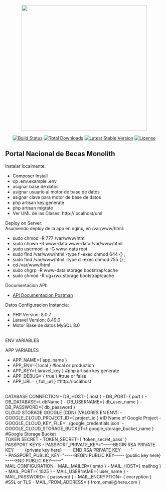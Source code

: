 <p align="center"><a href="https://laravel.com" target="_blank"><img src="https://raw.githubusercontent.com/laravel/art/master/logo-lockup/5%20SVG/2%20CMYK/1%20Full%20Color/laravel-logolockup-cmyk-red.svg" width="400"></a></p>

<p align="center">
<a href="https://travis-ci.org/laravel/framework"><img src="https://travis-ci.org/laravel/framework.svg" alt="Build Status"></a>
<a href="https://packagist.org/packages/laravel/framework"><img src="https://img.shields.io/packagist/dt/laravel/framework" alt="Total Downloads"></a>
<a href="https://packagist.org/packages/laravel/framework"><img src="https://img.shields.io/packagist/v/laravel/framework" alt="Latest Stable Version"></a>
<a href="https://packagist.org/packages/laravel/framework"><img src="https://img.shields.io/packagist/l/laravel/framework" alt="License"></a>
</p>

## Portal Nacional de Becas Monolith

Instalar localmente:

-   Composer Install
-   cp .env.example .env
-   asignar base de datos
-   asignar usuario al motor de base de datos
-   asignar clave para motor de base de datos
-   php artisan key:generate
-   php artisan migrate
-   Ver UML de las Clases: http://localhost/uml

Deploy on Server:<br>
Asumiendo deploy de la app en nginx, en /var/www/html:<br>

-   sudo chmod -R 777 /var/www/html
-   sudo chown -R www-data:www-data /var/www/html
-   sudo usermod -a -G www-data root
-   sudo find /var/www/html -type f -exec chmod 644 {} \;
-   sudo find /var/www/html -type d -exec chmod 755 {} \;
-   cd /var/www/html
-   sudo chgrp -R www-data storage bootstrap/cache
-   sudo chmod -R ug+rwx storage bootstrap/cache

Documentacion API:

-   [API Documentacion Postman](https://documenter.getpostman.com/view/12386329/Tzm5JxHu)

Datos Configuracion Instancia:

-   PHP Version: 8.0.7
-   Laravel Version: 8.49.0
-   Motor Base de datos MySQL 8.0
<br>
ENV VARIABLES

APP VARIABLES
-   APP_NAME={ app_name }
-   APP_ENV={ local } #local or production
-   APP_KEY={ laravel_key } #php artisan key:generate
-   APP_DEBUG= { true } #true or false
-   APP_URL= { full_url } #http://localhost
<br>
DATABASE CONNECTION
-   DB_HOST={ host }
-   DB_PORT={ port }
-   DB_DATABASE={ dbName }
-   DB_USERNAME={ db_user_name }
-   DB_PASSWORD={ db_password }
<br>
CLOUD STORAGE GOOGLE (CDN) (VALORES EN ENV):
-   GOOGLE_CLOUD_PROJECT_ID={ project_id } #ID Name of Google Project
-   GOOGLE_CLOUD_KEY_FILE='../google_credentials.json'
-   GOOGLE_CLOUD_STORAGE_BUCKET={ google_storage_bucket_name } #Google Storage Bucket
<br>
TOKEN SECRET
-   TOKEN_SECRET={ 'token_secret_pass' }
<br>
PASSPORT KEYS
-   PASSPORT_PRIVATE_KEY="-----BEGIN RSA PRIVATE KEY-----
{private key here}
-----END RSA PRIVATE KEY-----"
<br>
-   PASSPORT_PUBLIC_KEY="-----BEGIN PUBLIC KEY-----
{public key here}
-----END PUBLIC KEY-----"
<br>
MAIL CONFIGURATION
-   MAIL_MAILER={ smtp }
-   MAIL_HOST={ mailhog }
-   MAIL_PORT={ 1025 }
-   MAIL_USERNAME={ user_name }
-   MAIL_PASSWORD= { password }
-   MAIL_ENCRYPTION= { encryption } #SSL or TLS
-   MAIL_FROM_ADDRESS= { from_email@here.com }
